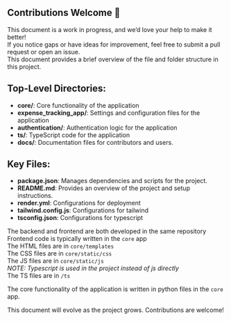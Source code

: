 ## Contributions Welcome 🎉  
This document is a work in progress, and we’d love your help to make it better!  
If you notice gaps or have ideas for improvement, feel free to submit a pull request or open an issue.  
This document provides a brief overview of the file and folder structure in this project.

## Top-Level Directories:
- **core/**: Core functionality of the application
- **expense_tracking_app/**: Settings and configuration files for the application
- **authentication/**: Authentication logic for the application
- **ts/**: TypeScript code for the application
- **docs/**: Documentation files for contributors and users.

## Key Files:
- **package.json**: Manages dependencies and scripts for the project.
- **README.md**: Provides an overview of the project and setup instructions.
- **render.yml**: Configurations for deployment
- **tailwind.config.js**: Configurations for tailwind
- **tsconfig.json**: Configurations for typescript

The backend and frontend are both developed in the same repository
Frontend code is typically written in the `core` app <br>
The HTML files are in `core/templates` <br>
The CSS files are in `core/static/css` <br>
The JS files are in `core/static/js` <br>
*NOTE: Typescript is used in the project instead of js directly* <br>
The TS files are in `/ts` <br>

The core functionality of the application is written in python files in the `core` app.

This document will evolve as the project grows. Contributions are welcome!